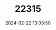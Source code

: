 ---
title: "22315"
category: "Troides prattorum"
draft: false
date: 2024-02-22 13:03:50
languages:
  English: ["Pratt's Birdwing", "Buru Opalescent Birdwing"]
---